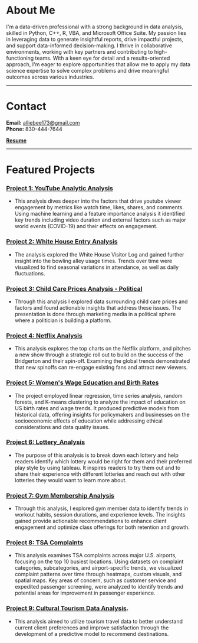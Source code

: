 # About Me
I'm a data-driven professional with a strong background in data analysis, skilled in Python, C++, R, VBA, and Microsoft Office Suite. My passion lies in leveraging data to generate insightful reports, drive impactful projects, and support data-informed decision-making. I thrive in collaborative environments, working with key partners and contributing to high-functioning teams. With a keen eye for detail and a results-oriented approach, I'm eager to explore opportunities that allow me to apply my data science expertise to solve complex problems and drive meaningful outcomes across various industries.

***
# Contact
**Email:** alliebee173@gmail.com  
**Phone:** 830-444-7644

[**Resume**](https://github.com/AllieBiediger/Resume)

***

# Featured Projects

### [Project 1: YouTube Analytic Analysis](https://github.com/AllieBiediger/YouTube_Analysis)
* This analysis dives deeper into the factors that drive youtube viewer engagement by metrics like watch time, likes, shares, and comments. Using machine learning and a feature importance analysis it identified key trends including video duration and external factors such as major world events (COVID-19) and their effects on engagement.

### [Project 2: White House Entry Analysis](https://github.com/AllieBiediger/White_House_Bowling_Entry_Analysis)
* The analysis explored the White House Visitor Log and gained further insight into the bowling alley usage times. Trends over time were visualized to find seasonal variations in attendance, as well as daily fluctuations.

### [Project 3: Child Care Prices Analysis - Political](https://github.com/AllieBiediger/Child_Care_Price_Analysis) 
* Through this analysis I explored data surrounding child care prices and factors and found actionable insights that address these issues. The presentation is done through marketing media in a political sphere where a politician is building a platform.

### [Project 4: Netflix Analysis](https://github.com/AllieBiediger/Netflix_Analysis)
* This analysis explores the top charts on the Netflix platform, and pitches a new show through a strategic roll out to build on the success of the Bridgerton and their spin-off. Examining the global trends demonstrated that new spinoffs can re-engage existing fans and attract new viewers.
  
### [Project 5: Women's Wage Education and Birth Rates](https://github.com/AllieBiediger/Women_Wage_Education_and_Birth_Rates) 
* The project employed linear regression, time series analysis, random forests, and K-means clustering to analyze the impact of education on US birth rates and wage trends. It produced predictive models from historical data, offering insights for policymakers and businesses on the socioeconomic effects of education while addressing ethical considerations and data quality issues.

### [Project 6: Lottery_Analysis](https://github.com/AllieBiediger/Lottery_Analysis)
* The purpose of this analysis is to break down each lottery and help readers identify which lottery would be right for them and their preferred play style by using tableau. It inspires readers to try them out and to share their experience with different lotteries and reach out with other lotteries they would want to learn more about.

### [Project 7: Gym Membership Analysis](https://github.com/AllieBiediger/Gym_Membership_Analysis)
* Through this analysis, I explored gym member data to identify trends in workout habits, session durations, and experience levels. The insights gained provide actionable recommendations to enhance client engagement and optimize class offerings for both retention and growth.

### [Project 8: TSA Complaints](https://github.com/AllieBiediger/TSA_Complaints)
* This analysis examines TSA complaints across major U.S. airports, focusing on the top 10 busiest locations. Using datasets on complaint categories, subcategories, and airport-specific trends, we visualized complaint patterns over time through heatmaps, custom visuals, and spatial maps. Key areas of concern, such as customer service and expedited passenger screening, were analyzed to identify trends and potential areas for improvement in passenger experience.

### [Project 9: Cultural Tourism Data Analysis](https://github.com/AllieBiediger/Cultural_Touism_Data_Analysis).
* This analysis aimed to utilize tourism travel data to better understand current client preferences and improve satisfaction through the development of a predictive model to recommend destinations.


